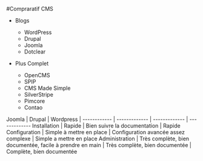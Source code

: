 #Compraratif CMS

* Blogs
  * WordPress
  * Drupal
  * Joomla
  * Dotclear

* Plus Complet
  * OpenCMS
  * SPIP
  * CMS Made Simple
  * SilverStripe
  * Pimcore
  * Contao



Joomla | Drupal | Wordpress | 
------------ | ------------- | ------------- | -------------
Installation | Rapide | Bien suivre la documentation | Rapide
Configuration | Simple à mettre en place | Configuration avancée assez complexe | Simple a mettre en place
Administration | Très complète, bien documentée, facile à prendre en main | Très complète, bien documentée | Complète, bien documentée
